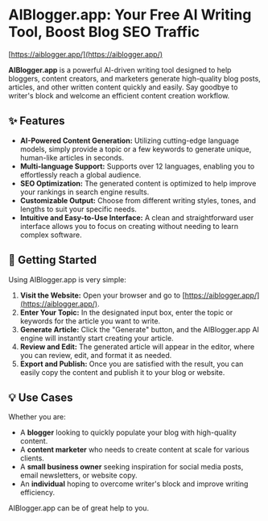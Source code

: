 # AIBlogger.app: Your Free AI Writing Tool, Boost Blog SEO Traffic
[https://aiblogger.app/](https://aiblogger.app/)

**AIBlogger.app** is a powerful AI-driven writing tool designed to help bloggers, content creators, and marketers generate high-quality blog posts, articles, and other written content quickly and easily. Say goodbye to writer's block and welcome an efficient content creation workflow.

## ✨ Features

  * **AI-Powered Content Generation:** Utilizing cutting-edge language models, simply provide a topic or a few keywords to generate unique, human-like articles in seconds.
  * **Multi-language Support:** Supports over 12 languages, enabling you to effortlessly reach a global audience.
  * **SEO Optimization:** The generated content is optimized to help improve your rankings in search engine results.
  * **Customizable Output:** Choose from different writing styles, tones, and lengths to suit your specific needs.
  * **Intuitive and Easy-to-Use Interface:** A clean and straightforward user interface allows you to focus on creating without needing to learn complex software.

## 🚀 Getting Started

Using AIBlogger.app is very simple:

1.  **Visit the Website:** Open your browser and go to [https://aiblogger.app/](https://aiblogger.app/).
2.  **Enter Your Topic:** In the designated input box, enter the topic or keywords for the article you want to write.
3.  **Generate Article:** Click the "Generate" button, and the AIBlogger.app AI engine will instantly start creating your article.
4.  **Review and Edit:** The generated article will appear in the editor, where you can review, edit, and format it as needed.
5.  **Export and Publish:** Once you are satisfied with the result, you can easily copy the content and publish it to your blog or website.

## 💡 Use Cases

Whether you are:

  * A **blogger** looking to quickly populate your blog with high-quality content.
  * A **content marketer** who needs to create content at scale for various clients.
  * A **small business owner** seeking inspiration for social media posts, email newsletters, or website copy.
  * An **individual** hoping to overcome writer's block and improve writing efficiency.

AIBlogger.app can be of great help to you.

<!---
aiblogger-app/aiblogger-app is a ✨ special ✨ repository because its `README.md` (this file) appears on your GitHub profile.
You can click the Preview link to take a look at your changes.
--->
